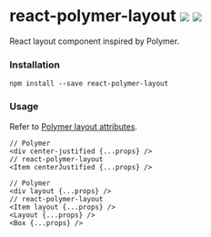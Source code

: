 # react-polymer-layout [![](https://badge.fury.io/js/react-polymer-layout.svg)](https://www.npmjs.com/package/react-polymer-layout) [![](https://travis-ci.org/wizawu/react-polymer-layout.svg)](https://travis-ci.org/wizawu/react-polymer-layout)

React layout component inspired by Polymer.

### Installation

```
npm install --save react-polymer-layout
```

### Usage

Refer to [Polymer layout attributes](https://www.polymer-project.org/0.5/docs/polymer/layout-attrs.html).

```
// Polymer
<div center-justified {...props} />
// react-polymer-layout
<Item centerJustified {...props} />

// Polymer
<div layout {...props} />
// react-polymer-layout
<Item layout {...props} />
<Layout {...props} />
<Box {...props} />
```
